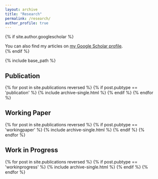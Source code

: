 ```yaml
---
layout: archive
title: "Research"
permalink: /research/
author_profile: true
---
```


{% if site.author.googlescholar %}
  <div class="wordwrap">You can also find my articles on <a href="{{site.author.googlescholar}}">my Google Scholar profile</a>.</div>
{% endif %}

{% include base_path %}

## Publication
{% for post in site.publications reversed %}
  {% if post.pubtype == 'publication' %}
      {% include archive-single.html %}
  {% endif %}
{% endfor %}

## Working Paper
{% for post in site.publications reversed %}
  {% if post.pubtype == 'workingpaper' %}
      {% include archive-single.html %}
  {% endif %}
{% endfor %}

## Work in Progress
{% for post in site.publications reversed %}
  {% if post.pubtype == 'workinprogress' %}
      {% include archive-single.html %}
  {% endif %}
{% endfor %}
